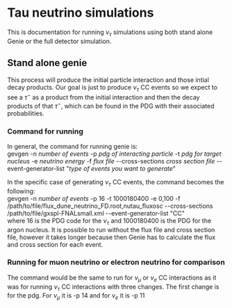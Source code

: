 # Tau neutrino simulations 
This is documentation for running $\nu_\tau$ simulations using both stand alone Genie or the full detector simulation. 

## Stand alone genie 
This process will produce the initial particle interaction and those intial decay products. Our goal is just to produce $\nu_\tau$ CC events so we expect to see a $\tau^-$ as a product from the initial interaction and then the decay products of that $\tau^-$, which can be found in the PDG with their associated probabilities.

### Command for running
In general, the command for running genie is:  
gevgen -n *number of events* -p *pdg of interacting particle* -t *pdg for target nucleus* -e *neutrino energy* -f *flux file* --cross-sections *cross section file* --event-generator-list "*type of events you want to generate*"  

In the specific case of generating $\nu_\tau$ CC events, the command becomes the following:  
gevgen -n *number of events* -p 16 -t 1000180400 -e 0,100 -f
/path/to/file/flux_dune_neutrino_FD.root,nutau_fluxosc --cross-sections /path/to/file/gxspl-FNALsmall.xml --event-generator-list "CC"  
where 16 is the PDG code for the $\nu_\tau$ and 1000180400 is the PDG for the argon nucleus. It is possible to run without the flux file and cross section file, however it takes longer because then Genie has to calculate the flux and cross section for each event. 

### Running for muon neutrino or electron neutrino for comparison 
The command would be the same to run for $\nu_\mu$ or $\nu_e$ CC interactions as it was for running $\nu_\tau$ CC interactions with three changes. The first change is for the pdg. For $\nu_\mu$ it is -p 14 and for $\nu_e$ it is -p 11




 
